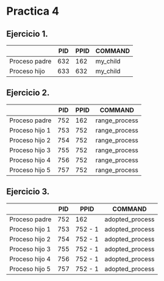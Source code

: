 # Practica 4

## Ejercicio 1.

|                  | PID    | PPID    | COMMAND      |
|------------------|--------|---------|--------------|
| Proceso padre    | 632    | 162     | my_child     |
| Proceso hijo     | 633    | 632     | my_child     |

## Ejercicio 2.

|                  | PID    | PPID    | COMMAND        |
|------------------|--------|---------|----------------|
| Proceso padre    | 752    | 162     | range_process  |
| Proceso hijo 1   | 753    | 752     | range_process  |
| Proceso hijo 2   | 754    | 752     | range_process  |
| Proceso hijo 3   | 755    | 752     | range_process  |
| Proceso hijo 4   | 756    | 752     | range_process  |
| Proceso hijo 5   | 757    | 752     | range_process  |

## Ejercicio 3.

|                  | PID    | PPID    | COMMAND         |
|------------------|--------|---------|-----------------|
| Proceso padre    | 752    | 162     | adopted_process |
| Proceso hijo 1   | 753    | 752 - 1 | adopted_process |
| Proceso hijo 2   | 754    | 752 - 1 | adopted_process |
| Proceso hijo 3   | 755    | 752 - 1 | adopted_process |
| Proceso hijo 4   | 756    | 752 - 1 | adopted_process |
| Proceso hijo 5   | 757    | 752 - 1 | adopted_process |